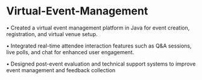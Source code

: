 # Virtual-Event-Management

• Created a virtual event management platform in Java for event creation, 
registration, and virtual venue setup.

• Integrated real-time attendee interaction features such as Q&A sessions, live polls, 
and chat for enhanced user engagement.

• Designed post-event evaluation and technical support systems to improve event 
management and feedback collection
